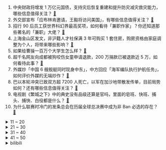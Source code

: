 1. 中央财政将增发 1 万亿元国债，支持灾后恢复重建和提升防灾减灾救灾能力，哪些信息值得关注？ [:link:](https://www.zhihu.com/question/627625890)
2. 外交部宣布「应布林肯邀请，王毅将访问美国」，有哪些信息值得关注？ [:link:](https://www.zhihu.com/question/627567057)
3. 招行 90 后员工获世界科幻界最高奖项，如何看待「兼职作家」？你还知道那些著名的「兼职」大佬？ [:link:](https://www.zhihu.com/question/627397035)
4. 上海金山区发文，非沪籍人才社保满 3 年可购买 1 套住房，购房资格由家庭调整为个人，将带来哪些影响？ [:link:](https://www.zhihu.com/question/627575317)
5. 如果给曹操一百万个大学生怎么样？ [:link:](https://www.zhihu.com/question/626619884)
6. 超千名网友向成都被狗咬伤女童申请退款，200 万捐款已被退款近 5 万，如何看待此事？ [:link:](https://www.zhihu.com/question/627540594)
7. 外媒炒「中国 6 艘舰艇同时现身中东」，中方回应「海军编队执行护航任务」，如何评价外媒的无端炒作？ [:link:](https://www.zhihu.com/question/627563598)
8. 巴以本轮冲突已致双方超 7200 人死亡，以军在加沙地带散发传单，目前局势如何？还有哪些信息值得关注？ [:link:](https://www.zhihu.com/question/627618010)
9. 电视剧《繁城之下》中的典史没有品级还算是官吗，里面的皂班、快班、捕头、捕快、白役都是什么？ [:link:](https://www.zhihu.com/question/627072276)
10. 为什么联赛时冷门的发条总会在历届全球总决赛中成为非 Ban 必选的存在？ [:link:](https://www.zhihu.com/question/626976052)
<details>
<summary>11 ~ 20</summary>

11. 如何自己给孩子上课？ [:link:](https://www.zhihu.com/question/627550214)
12. 网线被师傅用这种奇怪的方式连接起来了，这种还能用吗？ [:link:](https://www.zhihu.com/question/627058701)
13. 可以分享你手机相册里一张家乡的天空嘛？ [:link:](https://www.zhihu.com/question/623263358)
14. 《未成年人网络保护条例》公布，自 2024 年 1 月 1 日起施行，会带来哪些影响？ [:link:](https://www.zhihu.com/question/627583824)
15. 为什么水浒传中的好汉都不太关注美人儿？ [:link:](https://www.zhihu.com/question/340903482)
16. 如何看待多地对归国2年制研究型硕士留学生开放「定向选调」，这是否意味着对留学群体的优中选优？ [:link:](https://www.zhihu.com/question/627379241)
17. 《士兵突击》为什么袁朗第一次见面就看中许三多了？ [:link:](https://www.zhihu.com/question/615428207)
18. 职场上，怎么对待那些总是以领导口吻给自己安排工作的同事？ [:link:](https://www.zhihu.com/question/626857322)
19. 如何评价《原神》仆人「阿蕾奇诺」？ [:link:](https://www.zhihu.com/question/619652143)
20. 《繁城之下》结尾，曲三更知不知道师父杀了他的父亲？ [:link:](https://www.zhihu.com/question/627376130)
</details>
<details>
<summary>21 ~ 30</summary>

21. 全国房价比峰顶下降 16%，57 城连降3个月，如何看待此现象？未来房价会继续下跌吗？ [:link:](https://www.zhihu.com/question/627472229)
22. Steam 游戏《完蛋！我被美女包围了！》已上线，如何评价该游戏？ [:link:](https://www.zhihu.com/question/626646823)
23. iPhone15系列全网大降价，如何看待今年天猫双十一iPhone价格能做到全网底价？ [:link:](https://www.zhihu.com/question/627554301)
24. 如何看待瑞士轮第四轮对局中，LPL三支队伍均「无主动选边权」的结果，抽签规则是否合理？ [:link:](https://www.zhihu.com/question/627524238)
25. 24 省公布经济三季报，山东、浙江等 13 个省份增速跑赢全国，如何看待这一数据？哪些信息值得关注？ [:link:](https://www.zhihu.com/question/627580060)
26. 提升自己最快的方式是什么？ [:link:](https://www.zhihu.com/question/625462407)
27. 如何评价大狸子切切里提及的 AR 眼镜雷鸟 Air2？搭配 JoyDock 能成为掌机最强拍档吗？ [:link:](https://www.zhihu.com/question/627591767)
28. 你愿意通过金钱还是更多体力去解决「家务型内耗」？愿意接受怎样的度？ [:link:](https://www.zhihu.com/question/626353925)
29. 巴勒斯坦卫生部表示，加沙地带医疗系统彻底崩溃，哪些信息值得关注？ [:link:](https://www.zhihu.com/question/627629472)
30. 湖人球星詹姆斯表示「我现在能做到很多在上赛季季后赛中无法做到的事情」，你对他后续比赛有何期待？ [:link:](https://www.zhihu.com/question/627284253)
</details>
<details>
<summary>31 ~ 40</summary>

31. 《明日方舟》2023感谢庆典直播中透露了生息演算的消息，对此你有哪些期待? [:link:](https://www.zhihu.com/question/627314666)
32. 在人工智能行业工作，是一种怎样的体验？ [:link:](https://www.zhihu.com/question/622550048)
33. 暂且不谈法律和道德，从心理学或生理学的角度看，人为什么会「移情别恋」？ [:link:](https://www.zhihu.com/question/626295694)
34. 为什么苹果手机上自带的 APP 好像都没有什么用？它们都有哪些隐藏功能？ [:link:](https://www.zhihu.com/question/626643125)
35. 淘宝 AI大模型「淘宝问问」上线双十一大促模式，可通过算法生成具价格力的购买建议，对此你有哪些期待？ [:link:](https://www.zhihu.com/question/627588180)
36. 如何看待「李佳琦直播间时隔 43 天再次带货花西子」，这意味着什么？ [:link:](https://www.zhihu.com/question/627587141)
37. 本人偏好大屏，无拍照需求，预算一万可以换什么手机？ [:link:](https://www.zhihu.com/question/626620543)
38. S13 全球总决赛数据统计小虎选手分均经济中单第一名，分均输出中单第十二名，这一数据该如何解读？ [:link:](https://www.zhihu.com/question/627392338)
39. 《亮剑》中如果赵刚没有负伤，他会不会阻止李云龙攻打黑云寨？ [:link:](https://www.zhihu.com/question/293568108)
40. 深圳二手房在售量近 5.8 万套创年内新高，成交房源多低于参考价，如何看待深圳楼市行情？ [:link:](https://www.zhihu.com/question/627553297)
</details>
<details>
<summary>41 ~ 50</summary>

41. 如果让你来策划双 11，你会开哪些脑洞？ [:link:](https://www.zhihu.com/question/627017203)
42. 猫狗双全的家庭，如何挑选一款合适的洗地机？ [:link:](https://www.zhihu.com/question/617492016)
43. 如何评价《明日方舟》4.5周年活动赠送干员 「止颂」? [:link:](https://www.zhihu.com/question/627314591)
44. 在招聘软件上投递简历后，还要给 HR 发些什么，可以增加面试邀约概率？ [:link:](https://www.zhihu.com/question/622554311)
45. 世界三大FPS是指哪三个呢？ [:link:](https://www.zhihu.com/question/627298990)
46. 大模型检索增强生成（RAG）有哪些好用的技巧？ [:link:](https://www.zhihu.com/question/625481187)
47. 什么样的头戴耳机适合在公共场所佩戴使用？ [:link:](https://www.zhihu.com/question/608607790)
48. 如何评价9999元起的OPPO Find N3的定价策略？未来的市场表现将会怎么样？ [:link:](https://www.zhihu.com/question/626847704)
49. 下个月第一次参加马拉松（半马），请问有什么建议吗？ [:link:](https://www.zhihu.com/question/621475245)
50. 为什么新眼镜戴上之后会感觉不舒服？ [:link:](https://www.zhihu.com/question/626991737)
</details><details>
<summary>bilibili</summary>

</details>
